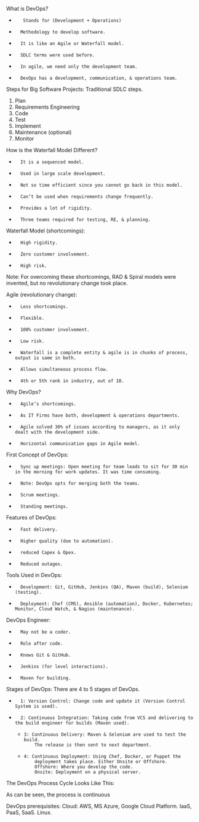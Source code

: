 What is DevOps?
-    	 Stands for (Development + Operations)
-    	Methodology to develop software.
-    	It is like an Agile or Waterfall model.
-    	SDLC terms were used before.
-    	In agile, we need only the development team.
-    	DevOps has a development, communication, & operations team.
 
Steps for Big Software Projects:
	Traditional SDLC steps.
1. 	Plan
2. 	Requirements Engineering
3. 	Code
4. 	Test
5. 	Implement
6. 	Maintenance (optional)
7. 	Monitor
 
 
How is the Waterfall Model Different?
-    	It is a sequenced model.
-    	Used in large scale development.
-    	Not so time efficient since you cannot go back in this model.
-    	Can’t be used when requirements change frequently.
-    	Provides a lot of rigidity.
-    	Three teams required for testing, RE, & planning.
 
Waterfall Model (shortcomings):
-    	High rigidity.
-    	Zero customer involvement.
-    	High risk.
Note: For overcoming these shortcomings, RAD & Spiral models were invented, but no revolutionary change took place.
 
Agile (revolutionary change):
-    	Less shortcomings.
-    	Flexible.
-    	100% customer involvement.
-    	Low risk.
-    	Waterfall is a complete entity & agile is in chunks of process, output is same in both.
-    	Allows simultaneous process flow.
-    	4th or 5th rank in industry, out of 10.
 
Why DevOps?
-    	Agile’s shortcomings.
-    	As IT Firms have both, development & operations departments.
-    	Agile solved 30% of issues according to managers, as it only dealt with the development side.
-    	Horizontal communication gaps in Agile model.
 
First Concept of DevOps:
-    	Sync up meetings: Open meeting for team leads to sit for 30 min in the morning for work updates. It was time consuming.
-    	Note: DevOps opts for merging both the teams.
-    	Scrum meetings.
-    	Standing meetings.
 
Features of DevOps:
-    	Fast delivery.
-    	Higher quality (due to automation).
-    	reduced Capex & Opex.
-    	Reduced outages.
 
Tools Used in DevOps:
-    	Development: Git, GitHub, Jenkins (QA), Maven (build), Selenium (testing).
-    	Deployment: Chef (CMS), Ansible (automation), Docker, Kubernetes; Monitor, Cloud Watch, & Nagios (maintenance).
 
DevOps Engineer:
-    	May not be a coder.
-    	Role after code.
-    	Knows Git & GitHub.
-    	Jenkins (for level interactions).
-    	Maven for building.
 
Stages of DevOps:
	There are 4 to 5 stages of DevOps.
-    	1: Version Control: Change code and update it (Version Control System is used).
-    	2: Continuous Integration: Taking code from VCS and delivering to the build engineer for builds (Maven used).
     -     3: Continuous Delivery: Maven & Selenium are used to test the build.
               The release is then sent to next department.
     -     4: Continuous Deployment: Using Chef, Docker, or Puppet the    
               deployment takes place. Either Onsite or Offshore.
               Offshore: Where you develop the code. 
               Onsite: Deployment on a physical server.


The DevOps Process Cycle Looks Like This:


As can be seen, the process is continuous


 DevOps prerequisites: 
Cloud: AWS, MS Azure, Google Cloud Platform. IaaS, PaaS, SaaS.
Linux.
